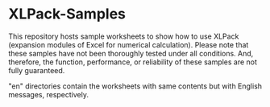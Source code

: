 # XLPack-Samples
This repository hosts sample worksheets to show how to use XLPack (expansion modules of Excel for numerical calculation). Please note that these samples have not been thoroughly tested under all conditions. And, therefore, the function, performance, or reliability of these samples are not fully guaranteed.

"en" directories contain the worksheets with same contents but with English messages, respectively.
